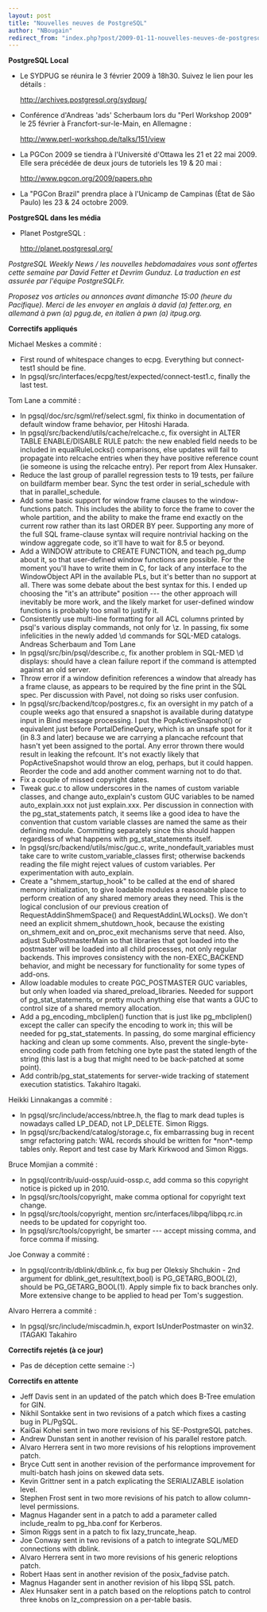 ```yaml
---
layout: post
title: "Nouvelles neuves de PostgreSQL"
author: "NBougain"
redirect_from: "index.php?post/2009-01-11-nouvelles-neuves-de-postgresql "
---
```




<p><strong>PostgreSQL Local</strong></p>

<ul>

<li>Le SYDPUG se r&eacute;unira le 3 f&eacute;vrier 2009 &agrave; 18h30. Suivez le lien pour les d&eacute;tails&nbsp;: 

<a target="_blank" href="http://archives.postgresql.org/sydpug/">http://archives.postgresql.org/sydpug/</a></li>

<li>Conf&eacute;rence d'Andreas 'ads' Scherbaum lors du "Perl Workshop 2009" le 25 f&eacute;vrier &agrave; Francfort-sur-le-Main, en Allemagne&nbsp;: 

<a target="_blank" href="http://www.perl-workshop.de/talks/151/view">http://www.perl-workshop.de/talks/151/view</a></li>

<li>La PGCon 2009 se tiendra &agrave; l'Universit&eacute; d'Ottawa les 21 et 22 mai 2009. Elle sera pr&eacute;c&eacute;d&eacute;e de deux jours de tutoriels les 19 &amp; 20 mai&nbsp;: 

<a target="_blank" href="http://www.pgcon.org/2009/papers.php">http://www.pgcon.org/2009/papers.php</a></li>

<li>La "PGCon Brazil" prendra place &agrave; l'Unicamp de Campinas (&Eacute;tat de S&atilde;o Paulo) les 23 &amp; 24 octobre 2009.</li>

</ul>

<p><strong>PostgreSQL dans les m&eacute;dia</strong></p>

<ul>

<li>Planet PostgreSQL&nbsp;: 

<a target="_blank" href="http://planet.postgresql.org/">http://planet.postgresql.org/</a></li>

</ul>

<p><i>PostgreSQL Weekly News / les nouvelles hebdomadaires vous sont offertes cette semaine par David Fetter et Devrim Gunduz. La traduction en est assur&eacute;e par l'&eacute;quipe PostgreSQLFr.</i></p>

<p><i>Proposez vos articles ou annonces avant dimanche 15:00 (heure du Pacifique). Merci de les envoyer en anglais &agrave; david (a) fetter.org, en allemand &agrave; pwn (a) pgug.de, en italien &agrave; pwn (a) itpug.org.</i></p>

<p><strong>Correctifs appliqu&eacute;s</strong></p>

<p>Michael Meskes a commit&eacute;&nbsp;:</p>

<ul>

<li>First round of whitespace changes to ecpg. Everything but connect-test1 should be fine.</li>

<li>In pgsql/src/interfaces/ecpg/test/expected/connect-test1.c, finally the last test.</li>

</ul>

<p>Tom Lane a commit&eacute;&nbsp;:</p>

<ul>

<li>In pgsql/doc/src/sgml/ref/select.sgml, fix thinko in documentation of default window frame behavior, per Hitoshi Harada.</li>

<li>In pgsql/src/backend/utils/cache/relcache.c, fix oversight in ALTER TABLE ENABLE/DISABLE RULE patch: the new enabled field needs to be included in equalRuleLocks() comparisons, else updates will fail to propagate into relcache entries when they have positive reference count (ie someone is using the relcache entry). Per report from Alex Hunsaker.</li>

<li>Reduce the last group of parallel regression tests to 19 tests, per failure on buildfarm member bear. Sync the test order in serial_schedule with that in parallel_schedule.</li>

<li>Add some basic support for window frame clauses to the window-functions patch. This includes the ability to force the frame to cover the whole partition, and the ability to make the frame end exactly on the current row rather than its last ORDER BY peer. Supporting any more of the full SQL frame-clause syntax will require nontrivial hacking on the window aggregate code, so it'll have to wait for 8.5 or beyond.</li>

<li>Add a WINDOW attribute to CREATE FUNCTION, and teach pg_dump about it, so that user-defined window functions are possible. For the moment you'll have to write them in C, for lack of any interface to the WindowObject API in the available PLs, but it's better than no support at all. There was some debate about the best syntax for this. I ended up choosing the "it's an attribute" position --- the other approach will inevitably be more work, and the likely market for user-defined window functions is probably too small to justify it.</li>

<li>Consistently use multi-line formatting for all ACL columns printed by psql's various display commands, not only for \z. In passing, fix some infelicities in the newly added \d commands for SQL-MED catalogs. Andreas Scherbaum and Tom Lane</li>

<li>In pgsql/src/bin/psql/describe.c, fix another problem in SQL-MED \d displays: should have a clean failure report if the command is attempted against an old server.</li>

<li>Throw error if a window definition references a window that already has a frame clause, as appears to be required by the fine print in the SQL spec. Per discussion with Pavel, not doing so risks user confusion.</li>

<li>In pgsql/src/backend/tcop/postgres.c, fix an oversight in my patch of a couple weeks ago that ensured a snapshot is available during datatype input in Bind message processing. I put the PopActiveSnapshot() or equivalent just before PortalDefineQuery, which is an unsafe spot for it (in 8.3 and later) because we are carrying a plancache refcount that hasn't yet been assigned to the portal. Any error thrown there would result in leaking the refcount. It's not exactly likely that PopActiveSnapshot would throw an elog, perhaps, but it could happen. Reorder the code and add another comment warning not to do that.</li>

<li>Fix a couple of missed copyright dates.</li>

<li>Tweak guc.c to allow underscores in the names of custom variable classes, and change auto_explain's custom GUC variables to be named auto_explain.xxx not just explain.xxx. Per discussion in connection with the pg_stat_statements patch, it seems like a good idea to have the convention that custom variable classes are named the same as their defining module. Committing separately since this should happen regardless of what happens with pg_stat_statements itself.</li>

<li>In pgsql/src/backend/utils/misc/guc.c, write_nondefault_variables must take care to write custom_variable_classes first; otherwise backends reading the file might reject values of custom variables. Per experimentation with auto_explain.</li>

<li>Create a "shmem_startup_hook" to be called at the end of shared memory initialization, to give loadable modules a reasonable place to perform creation of any shared memory areas they need. This is the logical conclusion of our previous creation of RequestAddinShmemSpace() and RequestAddinLWLocks(). We don't need an explicit shmem_shutdown_hook, because the existing on_shmem_exit and on_proc_exit mechanisms serve that need. Also, adjust SubPostmasterMain so that libraries that got loaded into the postmaster will be loaded into all child processes, not only regular backends. This improves consistency with the non-EXEC_BACKEND behavior, and might be necessary for functionality for some types of add-ons.</li>

<li>Allow loadable modules to create PGC_POSTMASTER GUC variables, but only when loaded via shared_preload_libraries. Needed for support of pg_stat_statements, or pretty much anything else that wants a GUC to control size of a shared memory allocation.</li>

<li>Add a pg_encoding_mbcliplen() function that is just like pg_mbcliplen() except the caller can specify the encoding to work in; this will be needed for pg_stat_statements. In passing, do some marginal efficiency hacking and clean up some comments. Also, prevent the single-byte-encoding code path from fetching one byte past the stated length of the string (this last is a bug that might need to be back-patched at some point).</li>

<li>Add contrib/pg_stat_statements for server-wide tracking of statement execution statistics. Takahiro Itagaki.</li>

</ul>

<p>Heikki Linnakangas a commit&eacute;&nbsp;:</p>

<ul>

<li>In pgsql/src/include/access/nbtree.h, the flag to mark dead tuples is nowadays called LP_DEAD, not LP_DELETE. Simon Riggs.</li>

<li>In pgsql/src/backend/catalog/storage.c, fix embarrassing bug in recent smgr refactoring patch: WAL records should be written for *non*-temp tables only. Report and test case by Mark Kirkwood and Simon Riggs.</li>

</ul>

<p>Bruce Momjian a commit&eacute;&nbsp;:</p>

<ul>

<li>In pgsql/contrib/uuid-ossp/uuid-ossp.c, add comma so this copyright notice is picked up in 2010.</li>

<li>In pgsql/src/tools/copyright, make comma optional for copyright text change.</li>

<li>In pgsql/src/tools/copyright, mention src/interfaces/libpq/libpq.rc.in needs to be updated for copyright too.</li>

<li>In pgsql/src/tools/copyright, be smarter --- accept missing comma, and force comma if missing.</li>

</ul>

<p>Joe Conway a commit&eacute;&nbsp;:</p>

<ul>

<li>In pgsql/contrib/dblink/dblink.c, fix bug per Oleksiy Shchukin - 2nd argument for dblink_get_result(text,bool) is PG_GETARG_BOOL(2), should be PG_GETARG_BOOL(1). Apply simple fix to back branches only. More extensive change to be applied to head per Tom's suggestion.</li>

</ul>

<p>Alvaro Herrera a commit&eacute;&nbsp;:</p>

<ul>

<li>In pgsql/src/include/miscadmin.h, export IsUnderPostmaster on win32. ITAGAKI Takahiro</li>

</ul>

<p><strong>Correctifs rejet&eacute;s (&agrave; ce jour)</strong></p>

<ul>

<li>Pas de d&eacute;ception cette semaine :-)</li>

</ul>

<p><strong>Correctifs en attente</strong></p>

<ul>

<li>Jeff Davis sent in an updated of the patch which does B-Tree emulation for GIN.</li>

<li>Nikhil Sontakke sent in two revisions of a patch which fixes a casting bug in PL/PgSQL.</li>

<li>KaiGai Kohei sent in two more revisions of his SE-PostgreSQL patches.</li>

<li>Andrew Dunstan sent in another revision of his parallel restore patch.</li>

<li>Alvaro Herrera sent in two more revisions of his reloptions improvement patch.</li>

<li>Bryce Cutt sent in another revision of the performance improvement for multi-batch hash joins on skewed data sets.</li>

<li>Kevin Grittner sent in a patch explicating the SERIALIZABLE isolation level.</li>

<li>Stephen Frost sent in two more revisions of his patch to allow column-level permissions.</li>

<li>Magnus Hagander sent in a patch to add a parameter called include_realm to pg_hba.conf for Kerberos.</li>

<li>Simon Riggs sent in a patch to fix lazy_truncate_heap.</li>

<li>Joe Conway sent in two revisions of a patch to integrate SQL/MED connections with dblink.</li>

<li>Alvaro Herrera sent in two more revisions of his generic reloptions patch.</li>

<li>Robert Haas sent in another revision of the posix_fadvise patch.</li>

<li>Magnus Hagander sent in another revision of his libpq SSL patch.</li>

<li>Alex Hunsaker sent in a patch based on the reloptions patch to control three knobs on lz_compression on a per-table basis.</li>

</ul>